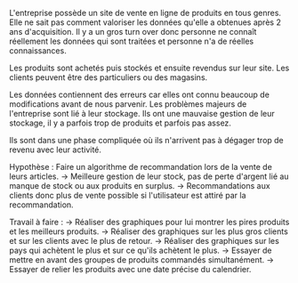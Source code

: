 L'entreprise possède un site de vente en ligne de produits en tous genres.
Elle ne sait pas comment valoriser les données qu'elle a obtenues après 2 ans d'acquisition.
Il y a un gros turn over donc personne ne connaît réellement les données qui sont traitées et personne n'a de réelles connaissances.

Les produits sont achetés puis stockés et ensuite revendus sur leur site. Les clients peuvent être des particuliers ou des magasins.

Les données contiennent des erreurs car elles ont connu beaucoup de modifications avant de nous parvenir.
Les problèmes majeurs de l'entreprise sont lié à leur stockage. 
Ils ont une mauvaise gestion de leur stockage, il y a parfois trop de produits et parfois pas assez.

Ils sont dans une phase compliquée où ils n'arrivent pas à dégager trop de revenu avec leur activité.

Hypothèse : Faire un algorithme de recommandation lors de la vente de leurs articles.
-> Meilleure gestion de leur stock, pas de perte d'argent lié au manque de stock ou aux produits en surplus.
-> Recommandations aux clients donc plus de vente possible si l'utilisateur est attiré par la recommandation.

Travail à faire : 
-> Réaliser des graphiques pour lui montrer les pires produits et les meilleurs produits.
-> Réaliser des graphiques sur les plus gros clients et sur les clients avec le plus de retour.
-> Réaliser des graphiques sur les pays qui achètent le plus et sur ce qu'ils achètent le plus.
-> Essayer de mettre en avant des groupes de produits commandés simultanément.
-> Essayer de relier les produits avec une date précise du calendrier.
